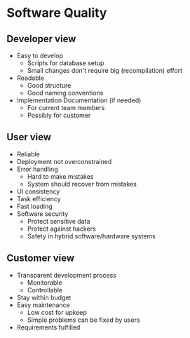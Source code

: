 # Software Quality  
  
## Developer view  
  
* Easy to develop  
    * Scripts for database setup  
    * Small changes don't require big (recompilation) effort  
* Readable  
    * Good structure  
    * Good naming conventions  
* Implementation Documentation (if needed)  
    * For current team members  
    * Possibly for customer  
  
## User view  
  
* Reliable  
* Deployment not overconstrained  
* Error handling  
    * Hard to make mistakes  
    * System should recover from mistakes  
* UI consistency  
* Task efficiency  
* Fast loading  
* Software security  
    * Protect sensitive data  
    * Protect against hackers  
    * Safety in hybrid software/hardware systems  
  
## Customer view  
  
* Transparent development process  
    * Monitorable  
    * Controllable  
* Stay within budget  
* Easy maintenance  
    * Low cost for upkeep  
    * Simple problems can be fixed by users  
* Requirements fulfilled  
